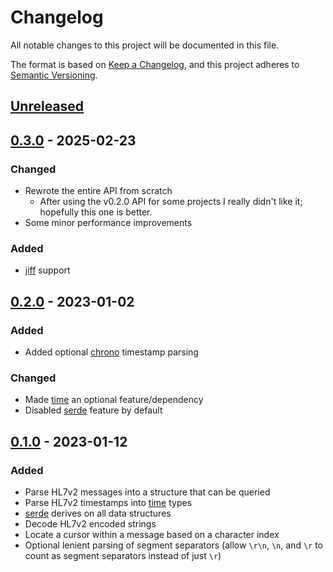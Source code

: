 # Changelog

All notable changes to this project will be documented in this file.

The format is based on [Keep a Changelog](https://keepachangelog.com/en/1.0.0/),
and this project adheres to [Semantic Versioning](https://semver.org/spec/v2.0.0.html).

## [Unreleased]

## [0.3.0] - 2025-02-23

### Changed

- Rewrote the entire API from scratch
  -  After using the v0.2.0 API for some projects I really didn't like it;
     hopefully this one is better.
- Some minor performance improvements

### Added

- [jiff] support

## [0.2.0] - 2023-01-02

### Added

- Added optional [chrono] timestamp parsing

### Changed

- Made [time] an optional feature/dependency
- Disabled [serde] feature by default

## [0.1.0] - 2023-01-12

### Added

- Parse HL7v2 messages into a structure that can be queried
- Parse HL7v2 timestamps into [time] types
- [serde] derives on all data structures
- Decode HL7v2 encoded strings
- Locate a cursor within a message based on a character index
- Optional lenient parsing of segment separators (allow `\r\n`, `\n`, and `\r` to count as segment separators instead of just `\r`)

[serde]: https://crates.io/crates/serde
[time]: https://crates.io/crates/time
[chrono]: https://crates.io/crates/chrono
[jiff]: https://crates.io/crates/jiff

[unreleased]: https://github.com/olivierlacan/keep-a-changelog/compare/v0.3.0...HEAD
[0.3.0]: https://github.com/olivierlacan/keep-a-changelog/compare/v0.2.0...v0.3.0
[0.2.0]: https://github.com/olivierlacan/keep-a-changelog/compare/v0.1.0...v0.2.0
[0.1.0]: https://github.com/olivierlacan/keep-a-changelog/releases/tag/v0.1.0
